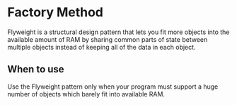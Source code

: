 # Factory Method

Flyweight is a structural design pattern that lets you fit more objects into the available amount of RAM by sharing common parts of state between multiple objects instead of keeping all of the data in each object.

## When to use
Use the Flyweight pattern only when your program must support a huge number of objects which barely fit into available RAM.